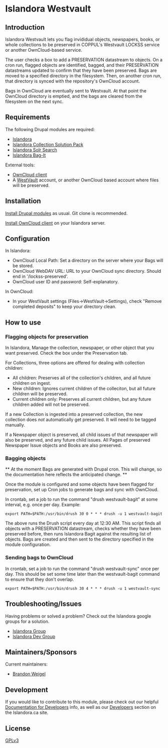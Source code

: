 # Islandora Westvault

## Introduction

Islandora Westvault lets you flag invididual objects, newspapers, books, or whole collections to be preserved in COPPUL's Westvault LOCKSS service 
or another OwnCloud-based service.

The user checks a box to add a PRESERVATION datastream to objects. On a cron run, flagged objects are identified, bagged, and their 
PRESERVATION datastreams updated to confirm that they have been preserved. Bags are moved to a specified directory in the filesystem. 
Then, on another cron run, that directory is synced with the repository's OwnCloud account.

Bags in OwnCloud are eventually sent to Westvault. At that point the OwnCloud directory is emptied, and the bags are cleared from 
the filesystem on the next sync.

## Requirements

The following Drupal modules are required:

 * [Islandora](https://github.com/islandora/islandora)
 * [Islandora Collection Solution Pack](https://github.com/islandora/islandora_solution_pack_collection)
 * [Islandora Solr Search](https://github.com/islandora/islandora_solr_search)
 * [Islandora Bag-It](https://github.com/islandora/islandora_bagit)

External tools:

 * [OwnCloud client](https://software.opensuse.org/download/package?project=isv:ownCloud:desktop&package=owncloud-client)
 * A [WestVault](https://coppul.ca/westvault) account, or another OwnCloud based account where files will be preserved.

## Installation

[Install Drupal modules](https://drupal.org/documentation/install/modules-themes/modules-7) as usual. Git clone is recommended.

[Install OwnCloud client](https://software.opensuse.org/download/package?project=isv:ownCloud:desktop&package=owncloud-client) on your Islandora server. 

## Configuration

In Islandora:

* OwnCloud Local Path: Set a directory on the server where your Bags will be stored.
* OwnCloud WebDAV URL: URL to your OwnCloud sync directory. Should end in '/lockss-preserved'.
* OwnCloud user ID and password: Self-explanatory.

In OwnCloud:

* In your WestVault settings (Files->WestVault->Settings), check "Remove completed deposits" to keep your directory clean.

## How to use

### Flagging objects for preservation

In Islandora, Manage the collection, newspaper, or other object that you want preserved. Check the box under the Preservation tab.

For Collections, three options are offered for dealing with collection children:

* All children: Preserves all of the collection's children, and all future children on ingest.
* New children: Ignores current children of the colleciton, but all future children will be preserved.
* Current children only: Preserves all current children, but any future children added will not be preserved.

If a new Collection is ingested into a preserved collection, the new collection does *not* automatically get preserved. It will need to be tagged manually.

If a Newspaper object is preserved, all child issues of that newspaper will also be preserved, and any future child issues. 
All Pages of preserved Newspaper Issue objects and Books are also preserved.

### Bagging objects

** At the moment Bags are generated with Drupal cron. This will change, so the documentation here reflects the anticipated change. **

Once the module is configured and some objects have been flagged for preservation, set up Cron jobs to generate bags and sync with OwnCloud.

In crontab, set a job to run the command "drush westvault-bagit" at some interval, e.g. once per day. Example:

`export PATH=$PATH:/usr/bin/drush 30 0 * * * drush -u 1 westvault-bagit`

The above runs the Drush script every day at 12:30 AM. This script finds all objects with a PRESERVATION datastream, checks whether they have been preserved before,
then runs Islandora Bagit against the resulting list of objects. Bags are created and then sent to the directory specified in the module configuration.

### Sending bags to OwnCloud

In crontab, set a job to run the command "drush westvault-sync" once per day. This should be set some time later than the westvault-bagit command 
to ensure that they don't overlap.

`export PATH=$PATH:/usr/bin/drush 30 4 * * * drush -u 1 westvault-sync`

## Troubleshooting/Issues

Having problems or solved a problem? Check out the Islandora google groups for a solution.

* [Islandora Group](https://groups.google.com/forum/?hl=en&fromgroups#!forum/islandora)
* [Islandora Dev Group](https://groups.google.com/forum/?hl=en&fromgroups#!forum/islandora-dev)

## Maintainers/Sponsors

Current maintainers:

* [Brandon Weigel](https://github.com/bondjimbond)

## Development

If you would like to contribute to this module, please check out our helpful [Documentation for Developers](https://github.com/Islandora/islandora/wiki#wiki-documentation-for-developers) info, as well as our [Developers](http://islandora.ca/developers) section on the Islandora.ca site.

## License

[GPLv3](http://www.gnu.org/licenses/gpl-3.0.txt)
